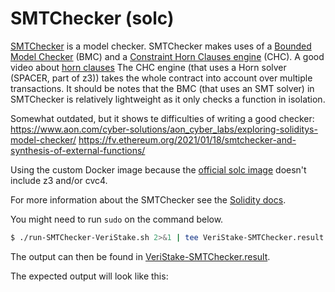 # SMTChecker (solc)

[SMTChecker](https://docs.soliditylang.org/en/v0.8.17/smtchecker.html) is a model checker. SMTChecker makes uses of a [Bounded Model Checker](https://docs.soliditylang.org/en/v0.8.17/smtchecker.html#model-checking-engines) (BMC) and a [Constraint Horn Clauses engine](https://docs.soliditylang.org/en/v0.8.17/smtchecker.html#constrained-horn-clauses-chc) (CHC). A good video about [horn clauses](https://www.youtube.com/watch?v=hgw59_HBU2A) The CHC engine (that uses a Horn solver (SPACER, part of z3)) takes the whole contract into account over multiple transactions. It should be notes that the BMC (that uses an SMT solver) in SMTChecker is relatively lightweight as it only checks a function in isolation.

Somewhat outdated, but it shows te difficulties of writing a good checker: https://www.aon.com/cyber-solutions/aon_cyber_labs/exploring-soliditys-model-checker/
https://fv.ethereum.org/2021/01/18/smtchecker-and-synthesis-of-external-functions/

Using the custom Docker image because the [official solc image](https://hub.docker.com/r/ethereum/solc) doesn't include z3 and/or cvc4.

For more information about the SMTChecker see the [Solidity docs](https://docs.soliditylang.org/en/v0.8.17/smtchecker.html).

You might need to run `sudo` on the command below.

```bash
$ ./run-SMTChecker-VeriStake.sh 2>&1 | tee VeriStake-SMTChecker.result
```

The output can then be found in [VeriStake-SMTChecker.result](./VeriVeriStake-SMTChecker.result).

The expected output will look like this:
